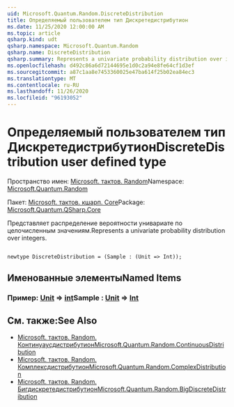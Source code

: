 ```yaml
---
uid: Microsoft.Quantum.Random.DiscreteDistribution
title: Определяемый пользователем тип Дискретедистрибутион
ms.date: 11/25/2020 12:00:00 AM
ms.topic: article
qsharp.kind: udt
qsharp.namespace: Microsoft.Quantum.Random
qsharp.name: DiscreteDistribution
qsharp.summary: Represents a univariate probability distribution over integers.
ms.openlocfilehash: d492c86a6d72144695e1d0c2a94e8fe64cf1d3ef
ms.sourcegitcommit: a87c1aa8e7453360025e47ba614f25b02ea84ec3
ms.translationtype: MT
ms.contentlocale: ru-RU
ms.lasthandoff: 11/26/2020
ms.locfileid: "96193052"
---
```

# <a name="discretedistribution-user-defined-type"></a><span data-ttu-id="80558-102">Определяемый пользователем тип Дискретедистрибутион</span><span class="sxs-lookup"><span data-stu-id="80558-102">DiscreteDistribution user defined type</span></span>

<span data-ttu-id="80558-103">Пространство имен: [Microsoft. тактов. Random](xref:Microsoft.Quantum.Random)</span><span class="sxs-lookup"><span data-stu-id="80558-103">Namespace: [Microsoft.Quantum.Random](xref:Microsoft.Quantum.Random)</span></span>

<span data-ttu-id="80558-104">Пакет: [Microsoft. тактов. кшарп. Core](https://nuget.org/packages/Microsoft.Quantum.QSharp.Core)</span><span class="sxs-lookup"><span data-stu-id="80558-104">Package: [Microsoft.Quantum.QSharp.Core](https://nuget.org/packages/Microsoft.Quantum.QSharp.Core)</span></span>


<span data-ttu-id="80558-105">Представляет распределение вероятности унивариате по целочисленным значениям.</span><span class="sxs-lookup"><span data-stu-id="80558-105">Represents a univariate probability distribution over integers.</span></span>

```qsharp

newtype DiscreteDistribution = (Sample : (Unit => Int));
```



## <a name="named-items"></a><span data-ttu-id="80558-106">Именованные элементы</span><span class="sxs-lookup"><span data-stu-id="80558-106">Named Items</span></span>

### <a name="sample--unit--int"></a><span data-ttu-id="80558-107">Пример: [Unit](xref:microsoft.quantum.lang-ref.unit) => [int](xref:microsoft.quantum.lang-ref.int)</span><span class="sxs-lookup"><span data-stu-id="80558-107">Sample : [Unit](xref:microsoft.quantum.lang-ref.unit) => [Int](xref:microsoft.quantum.lang-ref.int)</span></span> 



## <a name="see-also"></a><span data-ttu-id="80558-108">См. также:</span><span class="sxs-lookup"><span data-stu-id="80558-108">See Also</span></span>

- [<span data-ttu-id="80558-109">Microsoft. тактов. Random. Континуаусдистрибутион</span><span class="sxs-lookup"><span data-stu-id="80558-109">Microsoft.Quantum.Random.ContinuousDistribution</span></span>](xref:Microsoft.Quantum.Random.ContinuousDistribution)
- [<span data-ttu-id="80558-110">Microsoft. тактов. Random. Комплексдистрибутион</span><span class="sxs-lookup"><span data-stu-id="80558-110">Microsoft.Quantum.Random.ComplexDistribution</span></span>](xref:Microsoft.Quantum.Random.ComplexDistribution)
- [<span data-ttu-id="80558-111">Microsoft. тактов. Random. Бигдискретедистрибутион</span><span class="sxs-lookup"><span data-stu-id="80558-111">Microsoft.Quantum.Random.BigDiscreteDistribution</span></span>](xref:Microsoft.Quantum.Random.BigDiscreteDistribution)